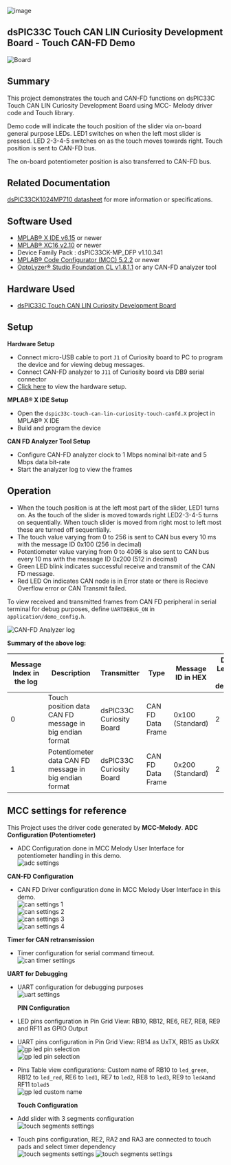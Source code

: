 ![image](images/microchip.jpg)

## dsPIC33C Touch CAN LIN Curiosity Development Board - Touch CAN-FD Demo

![Board](images/board.png)

## Summary

This project demonstrates the touch and CAN-FD functions on dsPIC33C Touch CAN LIN Curiosity Development Board using MCC- Melody driver code and Touch library.

Demo code will indicate the touch position of the slider via on-board general purpose LEDs. LED1 switches on when the left most slider is pressed. LED 2-3-4-5 switches on as the touch moves towards right. Touch position is sent to CAN-FD bus.

The on-board potentiometer position is also transferred to CAN-FD bus.

## Related Documentation

[dsPIC33CK1024MP710 datasheet](https://www.microchip.com/dsPIC33CK1024MP710) for more information or specifications.

## Software Used

- [MPLAB® X IDE v6.15](https://www.microchip.com/mplabx) or newer
- [MPLAB® XC16 v2.10](https://www.microchip.com/xc16) or newer
- Device Family Pack : dsPIC33CK-MP_DFP v1.10.341
- [MPLAB® Code Configurator (MCC) 5.2.2](https://www.microchip.com/mcc) or newer
- [OptoLyzer® Studio Foundation CL v1.8.1.1](https://www.microchip.com/en-us/tools-resources/develop/k2l-automotive-tools/optolyzer-studio) or any CAN-FD analyzer tool

## Hardware Used

- [dsPIC33C Touch CAN LIN Curiosity Development Board](https://www.microchip.com/EV97U97A)

## Setup

**Hardware Setup**

- Connect micro-USB cable to port `J1` of Curiosity board to PC to program the device and for viewing debug messages.
- Connect CAN-FD analyzer to `J11` of Curiosity board via DB9 serial connector
- [Click here](images/hardware_setup.png) to view the hardware setup.

**MPLAB® X IDE Setup**

- Open the `dspic33c-touch-can-lin-curiosity-touch-canfd.X` project in MPLAB® X IDE
- Build and program the device

**CAN FD Analyzer Tool Setup**

- Configure CAN-FD analyzer clock to 1 Mbps nominal bit-rate and 5 Mbps data bit-rate
- Start the analyzer log to view the frames

## Operation

- When the touch position is at the left most part of the slider, LED1 turns on. As the touch of the slider is moved towards right LED2-3-4-5 turns on sequentially. When touch slider is moved from right most to left most these are turned off sequentially.
- The touch value varying from 0 to 256 is sent to CAN bus every 10 ms with the message ID 0x100 (256 in decimal)
- Potentiometer value varying from 0 to 4096 is also sent to CAN bus every 10 ms with the message ID 0x200 (512 in decimal)
- Green LED blink indicates successful receive and transmit of the CAN FD message.
- Red LED On indicates CAN node is in Error state or there is Recieve Overflow error or CAN Transmit failed.

To view received and transmitted frames from CAN FD peripheral in serial terminal for debug purposes, define `UARTDEBUG_ON` in `application/demo_config.h`.

![CAN-FD Analyzer log](images/analyzer_log.png)

**Summary of the above log:**

| Message Index in the log | Description                                             | Transmitter              | Type              | Message ID in HEX | Data Length in decimal | Data in Analyzer (HEX) | Actual data (HEX) |
| ------------------------ | ------------------------------------------------------- | ------------------------ | ----------------- | ----------------- | ---------------------- | ---------------------- | ----------------- |
| 0                        | Touch position data CAN FD message in big endian format | dsPIC33C Curiosity Board | CAN FD Data Frame | 0x100 (Standard)  | 2                      | 80 00                  | 0x0080            |
| 1                        | Potentiometer data CAN FD message in big endian format  | dsPIC33C Curiosity Board | CAN FD Data Frame | 0x200 (Standard)  | 2                      | 13 06                  | 0x0613            |

## MCC settings for reference

This Project uses the driver code generated by **MCC-Melody**.
**ADC Configuration (Potentiometer)**

- ADC Configuration done in MCC Melody User Interface for potentiometer handling in this demo. <br>
  ![adc settings](images/mcc_adc.png)

**CAN-FD Configuration**

- CAN FD Driver configuration done in MCC Melody User Interface in this demo.<br>
  ![can settings 1](images/mcc_can_1.png)<br>
  ![can settings 2](images/mcc_can_2.png)<br>
  ![can settings 3](images/mcc_can_3.png)<br>
  ![can settings 4](images/mcc_can_4.png)<br>

**Timer for CAN retransmission**

- Timer configuration for serial command timeout.<br>
  ![can timer settings](images/timer_can.png)

**UART for Debugging**

- UART configuration for debugging purposes<br>
  ![uart settings](images/mcc_uart.png)

  **PIN Configuration**

- LED pins configuration in Pin Grid View: RB10, RB12, RE6, RE7, RE8, RE9 and RF11 as GPIO Output
- UART pins configuration in Pin Grid View: RB14 as UxTX, RB15 as UxRX<br>
  ![gp led pin selection](images/pins_grid1.png)<br>
  ![gp led pin selection](images/pins_grid2.png)
- Pins Table view configurations: Custom name of RB10 to `led_green`, RB12 to `led_red`, RE6 to `led1`, RE7 to `led2`, RE8 to `led3`, RE9 to `led4`and RF11 to`led5`<br>
  ![gp led custom name](images/pins_table1.png)

  **Touch Configuration**

- Add slider with 3 segments configuration<br>
  ![touch segments settings](images/touch_pads_mcc.png)

- Touch pins configuration, RE2, RA2 and RA3 are connected to touch pads and select timer dependency<br>
  ![touch segments settings](images/touch_pins_mcc.png)
  ![touch segments settings](images/touch_timer_mcc.png)
